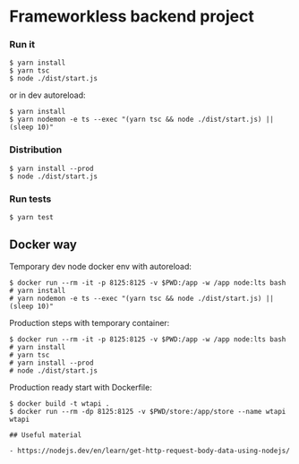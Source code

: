 # Frameworkless backend project

### Run it

```
$ yarn install
$ yarn tsc
$ node ./dist/start.js
```

or in dev autoreload:

```
$ yarn install
$ yarn nodemon -e ts --exec "(yarn tsc && node ./dist/start.js) || (sleep 10)"
```

### Distribution

```
$ yarn install --prod
$ node ./dist/start.js
```

### Run tests

```
$ yarn test
```

## Docker way

Temporary dev node docker env with autoreload:

```
$ docker run --rm -it -p 8125:8125 -v $PWD:/app -w /app node:lts bash
# yarn install
# yarn nodemon -e ts --exec "(yarn tsc && node ./dist/start.js) || (sleep 10)"
```

Production steps with temporary container:

```
$ docker run --rm -it -p 8125:8125 -v $PWD:/app -w /app node:lts bash
# yarn install
# yarn tsc
# yarn install --prod
# node ./dist/start.js
```

Production ready start with Dockerfile:

```
$ docker build -t wtapi .
$ docker run --rm -dp 8125:8125 -v $PWD/store:/app/store --name wtapi wtapi

## Useful material

- https://nodejs.dev/en/learn/get-http-request-body-data-using-nodejs/